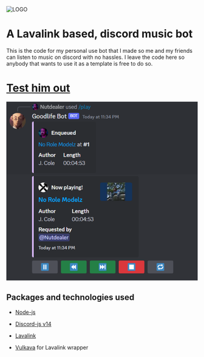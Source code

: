 ![LOGO](https://cdn.discordapp.com/avatars/709471193043959883/ac0f0d177dafcd42041bfb16e81cba63.png?size=256)
# A Lavalink based, discord music bot

This is the code for my personal use bot that I made so me and my friends can listen to music on discord with no hassles.
I leave the code here so anybody that wants to use it as a template is free to do so.

# [Test him out](https://discord.com/api/oauth2/authorize?client_id=709471193043959883&permissions=36857856&scope=bot%20applications.commands)

![example](assets/Capture.PNG)

## Packages and technologies used
 
 - [Node-js](https://nodejs.org/en)

 - [Discord-js v14](https://discord.js.org/)

 - [Lavalink](https://github.com/lavalink-devs/Lavalink)

 - [Vulkava](https://vulkava.js.org/) for Lavalink wrapper


